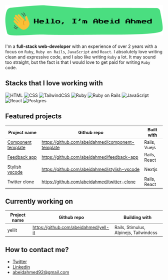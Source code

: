 # ![Hello, I'm Abeid Ahmed](./assets/image.png)

I'm a **full-stack web-developer** with an experience of over 2 years with a focus on `Ruby`, `Ruby on Rails`, `JavaScript` and `React`. I absolutely love writing clean and expressive code, and I also like writing `Ruby` a lot. It may sound too straight, but the fact is that I would love to get paid for writing `Ruby` code.

## Stacks that I love working with

![HTML](https://img.shields.io/badge/html5%20-%23E34F26.svg?&style=for-the-badge&logo=html5&logoColor=white)
![CSS](https://img.shields.io/badge/css3%20-%231572B6.svg?&style=for-the-badge&logo=css3&logoColor=white)
![TailwindCSS](https://img.shields.io/badge/tailwindcss%20-%2338B2AC.svg?&style=for-the-badge&logo=tailwind-css&logoColor=white)
![Ruby](https://img.shields.io/badge/ruby-%23CC342D.svg?&style=for-the-badge&logo=ruby&logoColor=white)
![Ruby on Rails](https://img.shields.io/badge/rails%20-%23CC0000.svg?&style=for-the-badge&logo=ruby-on-rails&logoColor=white)
![JavaScript](https://img.shields.io/badge/javascript%20-%23323330.svg?&style=for-the-badge&logo=javascript&logoColor=%23F7DF1E)
![React](https://img.shields.io/badge/react%20-%2320232a.svg?&style=for-the-badge&logo=react&logoColor=%2361DAFB)
![Postgres](https://img.shields.io/badge/postgres-%23316192.svg?&style=for-the-badge&logo=postgresql&logoColor=white)

## Featured projects

| Project name                                                    | Github repo                                      | Built with   |
| --------------------------------------------------------------- | ------------------------------------------------ | ------------ |
| [Component template](https://tailwind-component.herokuapp.com/) | https://github.com/abeidahmed/component-template | Rails, Vuejs |
| [Feedback app](https://feeder-fish.herokuapp.com/)              | https://github.com/abeidahmed/feedback-app       | Rails, React |
| [Stylish vscode](https://stylish-vscode.vercel.app/)            | https://github.com/abeidahmed/stylish-vscode     | Nextjs       |
| Twitter clone                                                   | https://github.com/abeidahmed/twitter-clone      | Rails, React |

## Currently working on

| Project name | Github repo                           | Building with                          |
| ------------ | ------------------------------------- | -------------------------------------- |
| yellit       | https://github.com/abeidahmed/yell-it | Rails, Stimulus, Alpinejs, Tailwindcss |

## How to contact me?

- [Twitter](https://twitter.com/iamhawaabi)
- [Linkedin](https://www.linkedin.com/in/abeid-ahmed-b21882172/)
- [abeidahmed92@gmail.com](mailto:abeidahmed92@gmail.com)
